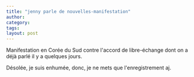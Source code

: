 ```yaml
---
title: "jenny parle de nouvelles-manifestation"
author:
category: 
tags: 
layout: post
---
```

Manifestation en Corée du Sud contre l'accord de libre-échange dont on a déjà parlé il y a quelques jours.

Désolée, je suis enhumée, donc, je ne mets que l'enregistrement aj.  

